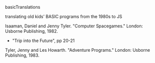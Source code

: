 basicTranslations

translating old kids' BASIC programs from the 1980s to JS

Isaaman, Daniel and Jenny Tyler. "Computer Spacegames." London: Usborne Publishing, 1982.
- "Trip into the Future", pp 20-21

Tyler, Jenny and Les Howarth. "Adventure Programs." London: Usborne Publishing, 1983.
